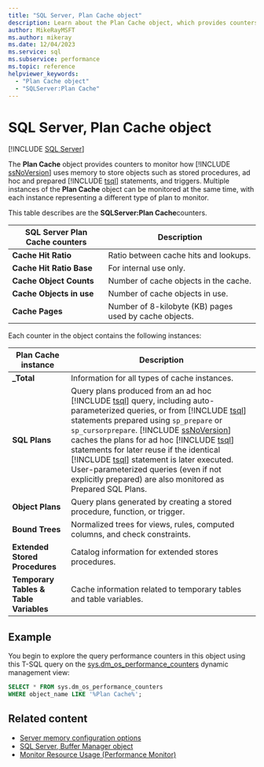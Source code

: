 ```yaml
---
title: "SQL Server, Plan Cache object"
description: Learn about the Plan Cache object, which provides counters to monitor how SQL Server uses memory to store objects such as stored procedures and triggers.
author: MikeRayMSFT
ms.author: mikeray
ms.date: 12/04/2023
ms.service: sql
ms.subservice: performance
ms.topic: reference
helpviewer_keywords:
  - "Plan Cache object"
  - "SQLServer:Plan Cache"
---
```

# SQL Server, Plan Cache object
 [!INCLUDE [SQL Server](../../includes/applies-to-version/sqlserver.md)]

  The **Plan Cache** object provides counters to monitor how [!INCLUDE [ssNoVersion](../../includes/ssnoversion-md.md)] uses memory to store objects such as stored procedures, ad hoc and prepared [!INCLUDE [tsql](../../includes/tsql-md.md)] statements, and triggers. Multiple instances of the **Plan Cache** object can be monitored at the same time, with each instance representing a different type of plan to monitor.  
  
 This table describes are the **SQLServer:Plan Cache**counters.  
  
|SQL Server Plan Cache counters|Description|  
|------------------------------------|-----------------|  
|**Cache Hit Ratio**|Ratio between cache hits and lookups.|  
|**Cache Hit Ratio Base**|For internal use only.| 
|**Cache Object Counts**|Number of cache objects in the cache.|  
|**Cache Objects in use**|Number of cache objects in use.|  
|**Cache Pages**|Number of 8-kilobyte (KB) pages used by cache objects.|  
  
 Each counter in the object contains the following instances:  
  
|Plan Cache instance|Description|  
|-------------------------|-----------------|  
|**_Total**|Information for all types of cache instances.|  
|**SQL Plans**|Query plans produced from an ad hoc [!INCLUDE [tsql](../../includes/tsql-md.md)] query, including auto-parameterized queries, or from [!INCLUDE [tsql](../../includes/tsql-md.md)] statements prepared using `sp_prepare` or `sp_cursorprepare`. [!INCLUDE [ssNoVersion](../../includes/ssnoversion-md.md)] caches the plans for ad hoc [!INCLUDE [tsql](../../includes/tsql-md.md)] statements for later reuse if the identical [!INCLUDE [tsql](../../includes/tsql-md.md)] statement is later executed. User-parameterized queries (even if not explicitly prepared) are also monitored as Prepared SQL Plans.|  
|**Object Plans**|Query plans generated by creating a stored procedure, function, or trigger.|  
|**Bound Trees**|Normalized trees for views, rules, computed columns, and check constraints.|  
|**Extended Stored Procedures**|Catalog information for extended stores procedures.|  
|**Temporary Tables & Table Variables**|Cache information related to temporary tables and table variables.|  
  
## Example

You begin to explore the query performance counters in this object using this T-SQL query on the [sys.dm_os_performance_counters](../system-dynamic-management-views/sys-dm-os-performance-counters-transact-sql.md) dynamic management view:

```sql
SELECT * FROM sys.dm_os_performance_counters
WHERE object_name LIKE '%Plan Cache%';
```  


## Related content

- [Server memory configuration options](../../database-engine/configure-windows/server-memory-server-configuration-options.md)
- [SQL Server, Buffer Manager object](sql-server-buffer-manager-object.md)
- [Monitor Resource Usage (Performance Monitor)](monitor-resource-usage-system-monitor.md)

